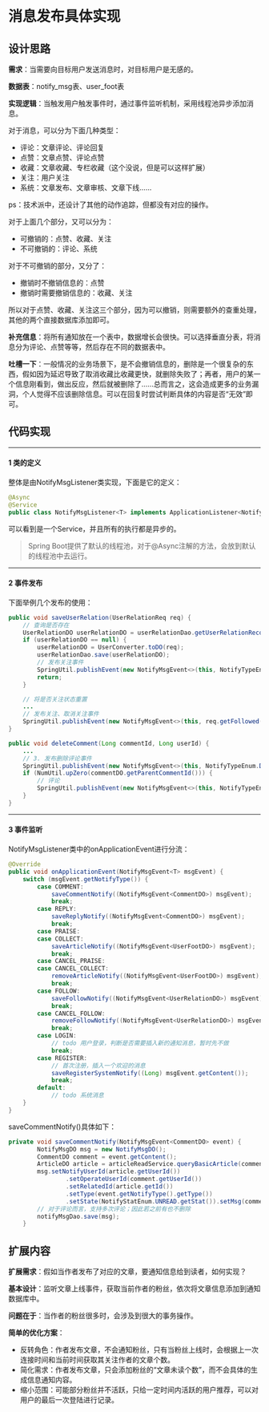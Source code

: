 # 消息发布具体实现

## 设计思路

**需求**：当需要向目标用户发送消息时，对目标用户是无感的。

**数据表**：notify_msg表、user_foot表

**实现逻辑**：当触发用户触发事件时，通过事件监听机制，采用线程池异步添加消息。

对于消息，可以分为下面几种类型：

-   评论：文章评论、评论回复
-   点赞：文章点赞、评论点赞
-   收藏：文章收藏、专栏收藏（这个没说，但是可以这样扩展）
-   关注：用户关注
-   系统：文章发布、文章审核、文章下线……

ps：技术派中，还设计了其他的动作追踪，但都没有对应的操作。

对于上面几个部分，又可以分为：

-   可撤销的：点赞、收藏、关注
-   不可撤销的：评论、系统

对于不可撤销的部分，又分了：

-   撤销时不撤销信息的：点赞
-   撤销时需要撤销信息的：收藏、关注

所以对于点赞、收藏、关注这三个部分，因为可以撤销，则需要额外的查重处理，其他的两个直接数据库添加即可。

**补充信息**：将所有通知放在一个表中，数据增长会很快。可以选择垂直分表，将消息分为评论、点赞等等，然后存在不同的数据表中。

**吐槽一下**：一般情况的业务场景下，是不会撤销信息的，删除是一个很复杂的东西，假如因为延迟导致了取消收藏比收藏更快，就删除失败了；再者，用户的某一个信息刚看到，做出反应，然后就被删除了……总而言之，这会造成更多的业务漏洞，个人觉得不应该删除信息。可以在回复时尝试判断具体的内容是否“无效”即可。

##  代码实现

----

#### 1 类的定义

整体是由NotifyMsgListener类实现，下面是它的定义：

```java
@Async
@Service
public class NotifyMsgListener<T> implements ApplicationListener<NotifyMsgEvent<T>> {...}
```

可以看到是一个Service，并且所有的执行都是异步的。

>   Spring Boot提供了默认的线程池，对于@Async注解的方法，会放到默认的线程池中去运行。

----

#### 2 事件发布

下面举例几个发布的使用：

```java
public void saveUserRelation(UserRelationReq req) {
    // 查询是否存在
    UserRelationDO userRelationDO = userRelationDao.getUserRelationRecord(req.getUserId(), ReqInfoContext.getReqInfo().getUserId());
    if (userRelationDO == null) {
        userRelationDO = UserConverter.toDO(req);
        userRelationDao.save(userRelationDO);
        // 发布关注事件
        SpringUtil.publishEvent(new NotifyMsgEvent<>(this, NotifyTypeEnum.FOLLOW, userRelationDO));
        return;
    }

    // 将是否关注状态重置
    ...
    // 发布关注、取消关注事件
    SpringUtil.publishEvent(new NotifyMsgEvent<>(this, req.getFollowed() ? NotifyTypeEnum.FOLLOW : NotifyTypeEnum.CANCEL_FOLLOW, userRelationDO));
}
```

```java
public void deleteComment(Long commentId, Long userId) {
    ...
    // 3. 发布删除评论事件
    SpringUtil.publishEvent(new NotifyMsgEvent<>(this, NotifyTypeEnum.DELETE_COMMENT, commentDO));
    if (NumUtil.upZero(commentDO.getParentCommentId())) {
        // 评论
        SpringUtil.publishEvent(new NotifyMsgEvent<>(this, NotifyTypeEnum.DELETE_REPLY, commentDO));
    }
}
```

----

#### 3 事件监听

NotifyMsgListener类中的onApplicationEvent进行分流：

```java
@Override
public void onApplicationEvent(NotifyMsgEvent<T> msgEvent) {
    switch (msgEvent.getNotifyType()) {
        case COMMENT:
            saveCommentNotify((NotifyMsgEvent<CommentDO>) msgEvent);
            break;
        case REPLY:
            saveReplyNotify((NotifyMsgEvent<CommentDO>) msgEvent);
            break;
        case PRAISE:
        case COLLECT:
            saveArticleNotify((NotifyMsgEvent<UserFootDO>) msgEvent);
            break;
        case CANCEL_PRAISE:
        case CANCEL_COLLECT:
            removeArticleNotify((NotifyMsgEvent<UserFootDO>) msgEvent);
            break;
        case FOLLOW:
            saveFollowNotify((NotifyMsgEvent<UserRelationDO>) msgEvent);
            break;
        case CANCEL_FOLLOW:
            removeFollowNotify((NotifyMsgEvent<UserRelationDO>) msgEvent);
            break;
        case LOGIN:
            // todo 用户登录，判断是否需要插入新的通知消息，暂时先不做
            break;
        case REGISTER:
            // 首次注册，插入一个欢迎的消息
            saveRegisterSystemNotify((Long) msgEvent.getContent());
            break;
        default:
            // todo 系统消息
    }
}
```

saveCommentNotify()具体如下：

```java
private void saveCommentNotify(NotifyMsgEvent<CommentDO> event) {
        NotifyMsgDO msg = new NotifyMsgDO();
        CommentDO comment = event.getContent();
        ArticleDO article = articleReadService.queryBasicArticle(comment.getArticleId());
        msg.setNotifyUserId(article.getUserId())
                .setOperateUserId(comment.getUserId())
                .setRelatedId(article.getId())
                .setType(event.getNotifyType().getType())
                .setState(NotifyStatEnum.UNREAD.getStat()).setMsg(comment.getContent());
        // 对于评论而言，支持多次评论；因此若之前有也不删除
        notifyMsgDao.save(msg);
    }
```

## 扩展内容

**扩展需求**：假如当作者发布了对应的文章，要通知信息给到读者，如何实现？

**基本设计**：监听文章上线事件，获取当前作者的粉丝，依次将文章信息添加到通知数据库中。

**问题在于**：当作者的粉丝很多时，会涉及到很大的事务操作。

**简单的优化方案**：

-   反转角色：作者发布文章，不会通知粉丝，只有当粉丝上线时，会根据上一次连接时间和当前时间获取其关注作者的文章个数。
-   简化需求：作者发布文章，只会添加粉丝的“文章未读个数”，而不会具体的生成信息通知内容。
-   缩小范围：可能部分粉丝并不活跃，只给一定时间内活跃的用户推荐，可以对用户的最后一次登陆进行记录。
